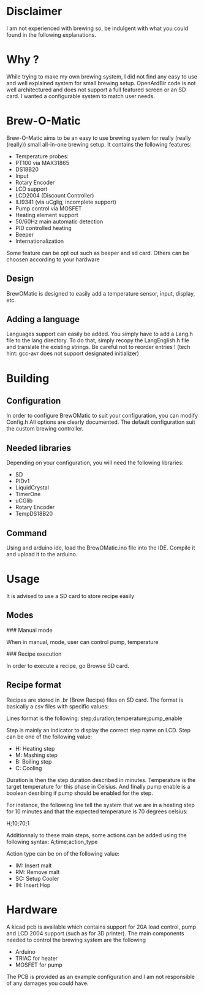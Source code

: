 # Disclaimer

I am not experienced with brewing so, be indulgent with what you could found in the following explanations.

# Why ?

While trying to make my own brewing system, I did not find any easy to use and well explained system for small brewing setup.
OpenArdBir code is not well architectured and does not support a full featured screen or an SD card.
I wanted a configurable system to match user needs.

#  Brew-O-Matic

Brew-O-Matic aims to be an easy to use brewing system for really (really (really)) small  all-in-one brewing setup.
It contains the following features:
* Temperature probes:
 * PT100 via MAX31865
 * DS18B20
* Input
 * Rotary Encoder
* LCD support
 * LCD2004 (Discount Controller)
 * ILI9341 (via uCglig, incomplete support)
* Pump control via MOSFET
* Heating element support
 * 50/60Hz main automatic detection
 * PID controlled heating
* Beeper
* Internationalization

Some feature can be opt out such as beeper and sd card.
Others can be choosen according to your hardware

## Design

BrewOMatic is designed to easily add a temperature sensor, input, display, etc.

## Adding a language

Languages support can easily be added. You simply have to add a Lang<YourLanguage>.h file to the lang directory.
To do that, simply recopy the LangEnglish.h file and translate the existing strings.
Be careful not to reorder entries ! (tech hint: gcc-avr does not support designated initializer)

# Building

## Configuration

In order to configure BrewOMatic to suit your configuration, you can modify Config.h
All options are clearly documented. The default configuration suit the custom brewing controller.

## Needed libraries

Depending on your configuration, you will need the following libraries:
* SD
* PIDv1
* LiquidCrystal
* TimerOne
* uCGlib
* Rotary Encoder
* TempDS18B20

## Command

Using and arduino ide, load the BrewOMatic.ino file into the IDE.
Compile it and upload it to the arduino.

# Usage

It is advised to use a SD card to store recipe easily

## Modes

### Manual mode

When in manual, mode, user can control pump, temperature

### Recipe execution

In order to execute a recipe, go Browse SD card.

## Recipe format

Recipes are stored in .br (Brew Recipe) files on SD card.
The format is basically a csv files with specific values:

Lines format is the following:
step;duration;temperature;pump_enable

Step is mainly an indicator to display the correct step name on LCD.
Step can be one of the following value:
 - H: Heating step
 - M: Mashing step
 - B: Boiling step
 - C: Cooling

Duration is then the step duration described in minutes.
Temperature is the target temperature for this phase in Celsius.
And finally pump enable is a boolean desribing if pump should be enabled for the
step.

For instance, the following line tell the system that we are in a heating step for 10 minutes
and that the expected temperature is 70 degrees celsius:

H;10;70;1

Additionnaly to these main steps, some actions can be added using the following syntax:
A;time;action_type

Action type can be on of the following value:
 - IM: Insert malt
 - RM: Remove malt
 - SC: Setup Cooler
 - IH: Insert Hop

# Hardware

A kicad pcb is available which contains support for 20A load control, pump and LCD 2004 support (such as for 3D printer).
The main components needed to control the brewing system are the following
* Arduino
* TRIAC for heater
* MOSFET for pump

The PCB is provided as an example configuration and I am not responsible of any damages you could have.
